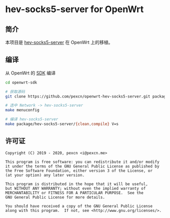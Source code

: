 # hev-socks5-server for OpenWrt

## 简介

本项目是 [hev-socks5-server](https://github.com/heiher/hev-socks5-server) 在 OpenWrt 上的移植。

## 编译

从 OpenWrt 的 [SDK](https://openwrt.org/docs/guide-developer/obtain.firmware.sdk) 编译

```bash
cd openwrt-sdk

# 获取源码
git clone https://github.com/pexcn/openwrt-hev-socks5-server.git package/hev-socks5-server

# 选中 Network -> hev-socks5-server
make menuconfig

# 编译 hev-socks5-server
make package/hev-socks5-server/{clean,compile} V=s
```

## 许可证

```
Copyright (C) 2019 - 2020, pexcn <i@pexcn.me>

This program is free software: you can redistribute it and/or modify
it under the terms of the GNU General Public License as published by
the Free Software Foundation, either version 3 of the License, or
(at your option) any later version.

This program is distributed in the hope that it will be useful,
but WITHOUT ANY WARRANTY; without even the implied warranty of
MERCHANTABILITY or FITNESS FOR A PARTICULAR PURPOSE.  See the
GNU General Public License for more details.

You should have received a copy of the GNU General Public License
along with this program.  If not, see <http://www.gnu.org/licenses/>.
```
